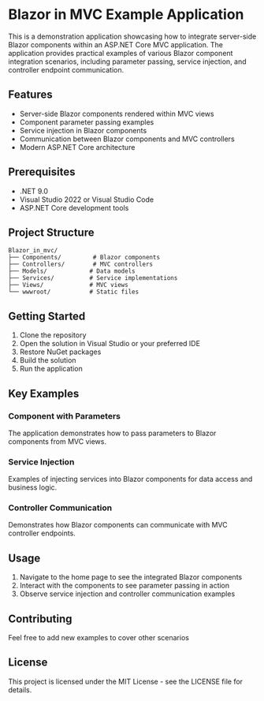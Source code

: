 # Blazor in MVC Example Application

This is a demonstration application showcasing how to integrate server-side Blazor components within an ASP.NET Core MVC application. The application provides practical examples of various Blazor component integration scenarios, including parameter passing, service injection, and controller endpoint communication.

## Features

- Server-side Blazor components rendered within MVC views
- Component parameter passing examples
- Service injection in Blazor components
- Communication between Blazor components and MVC controllers
- Modern ASP.NET Core architecture

## Prerequisites

- .NET 9.0
- Visual Studio 2022 or Visual Studio Code
- ASP.NET Core development tools

## Project Structure

```
Blazor_in_mvc/
├── Components/         # Blazor components
├── Controllers/        # MVC controllers
├── Models/            # Data models
├── Services/          # Service implementations
├── Views/             # MVC views
└── wwwroot/           # Static files
```

## Getting Started

1. Clone the repository
2. Open the solution in Visual Studio or your preferred IDE
3. Restore NuGet packages
4. Build the solution
5. Run the application

## Key Examples

### Component with Parameters
The application demonstrates how to pass parameters to Blazor components from MVC views.

### Service Injection
Examples of injecting services into Blazor components for data access and business logic.

### Controller Communication
Demonstrates how Blazor components can communicate with MVC controller endpoints.

## Usage

1. Navigate to the home page to see the integrated Blazor components
2. Interact with the components to see parameter passing in action
3. Observe service injection and controller communication examples

## Contributing

Feel free to add new examples to cover other scenarios

## License

This project is licensed under the MIT License - see the LICENSE file for details.
